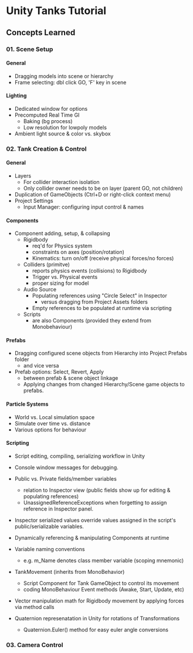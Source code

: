 # Unity Tanks Tutorial
## Concepts Learned

### 01. Scene Setup
#### General
* Dragging models into scene or hierarchy
* Frame selecting: dbl click GO, 'F' key in scene

#### Lighting
* Dedicated window for options
* Precomputed Real Time GI
    * Baking (bg process)
    * Low resolution for lowpoly models
* Ambient light source & color vs. skybox

### 02. Tank Creation & Control
#### General
* Layers
   * For collider interaction isolation
   * Only collider owner needs to be on layer (parent GO, not children)
* Duplication of GameObjects (Ctrl+D or right-click context menu)
* Project Settings
   * Input Manager: configuring input control & names

#### Components
* Component adding, setup, & collapsing
   *  Rigidbody
      * req'd for Physics system
      * constraints on axes (position/rotation)
      * Kinematics: turn on/off (receive physical forces/no forces)
   *  Colliders (primitve)
      * reports physics events (collisions) to Rigidbody
      * Trigger vs. Physical events
      * proper sizing for model
   * Audio Source
      * Populating references using "Circle Select" in Inspector
         * versus dragging from Project Assets folders
      * Empty references to be populated at runtime via scripting
   * Scripts
      * are also Components (provided they extend from Monobehaviour)

#### Prefabs      
* Dragging configured scene objects from Hierarchy into Project Prefabs folder
   * and vice versa
* Prefab options: Select, Revert, Apply 
   * between prefab & scene object linkage
   * Applying changes from changed Hierarchy/Scene game objects to prefabs.

#### Particle Systems
* World vs. Local simulation space
* Simulate over time vs. distance
* Various options for behaviour

#### Scripting
* Script editing, compiling, serializing workflow in Unity
* Console window messages for debugging.
* Public vs. Private fields/member variables
   * relation to Inspector view (public fields show up for editing & populating references)
   * UnassignedReferenceExceptions when forgetting to assign reference in Inspector panel.
* Inspector serialized values override values assigned in the script's public/serializable variables.
* Dynamically referencing & manipulating Components at runtime
* Variable naming conventions
   * e.g. m_Name denotes class member variable (scoping mnemonic)

* TankMovement (inherits from MonoBehavior)
   * Script Component for Tank GameObject to control its movement
   * coding MonoBehaviour Event methods (Awake, Start, Update, etc)
* Vector manipulation math for Rigidbody movement by applying forces via method calls
* Quaternion represenatation in Unity for rotations of Transformations
   *  Quaternion.Euler() method for easy euler angle conversions


### 03. Camera Control
